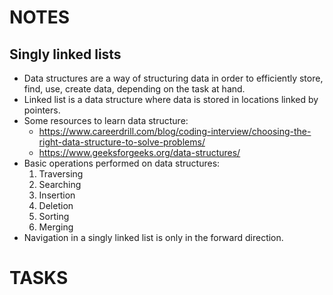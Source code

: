 # NOTES
## Singly linked lists

- Data structures are a way of structuring data in order to efficiently store, find, use,
  create data, depending on the task at hand.
- Linked list is a data structure where data is stored in locations linked by pointers.
- Some resources to learn data structure:
	* https://www.careerdrill.com/blog/coding-interview/choosing-the-right-data-structure-to-solve-problems/
	* https://www.geeksforgeeks.org/data-structures/
- Basic operations performed on data structures:
	1. Traversing
	2. Searching
	3. Insertion
	4. Deletion
	5. Sorting
	6. Merging
- Navigation in a singly linked list is only in the forward direction.



# TASKS

